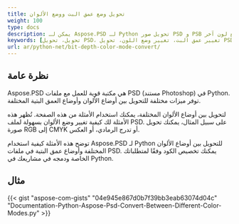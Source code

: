 ```yaml
---
title: تحويل وضع عمق البت ووضع الألوان
weight: 100
type: docs
description: يمكن لـ Aspose.PSD لـ Python تحويل صور PSD و PSB إلى وضع عمق بت آخر ووضع لون آخر.
keywords: [تحويل، تحويل PSD، تغيير عمق البت، تغيير وضع اللون، تحويل PSD إلى CMYK، عمق البت، تحويل وضع اللون، واجهة برمجة تطبيقات PSD، Python، عينة كود]
url: ar/python-net/bit-depth-color-mode-convert/
---
```


## **نظرة عامة**
Aspose.PSD هي مكتبة قوية للعمل مع ملفات PSD (مستند Photoshop) في Python. توفر ميزات مختلفة للتحويل بين أوضاع الألوان وأوضاع العمق البتية المختلفة.

لتحويل بين أوضاع الألوان المختلفة، يمكنك استخدام الأمثلة من هذه الصفحة. تُظهر هذه الأمثلة لك كيفية تغيير وضع الألوان بسهولة لملف PSD. على سبيل المثال، يمكنك تحويل صورة RGB إلى CMYK أو تدرج الرمادي، أو العكس.

توضح هذه الأمثلة كيفية استخدام Aspose.PSD لـ Python للتحويل بين أوضاع الألوان المختلفة وأوضاع عمق البتية في ملفات PSD. يمكنك تخصيص الكود وفقًا لمتطلباتك الخاصة ودمجه في مشاريعك في Python.

## **مثال**
{{< gist "aspose-com-gists" "04e945e867d0b7f39bb3eab63074d04c" "Documentation-Python-Aspose-Psd-Convert-Between-Different-Color-Modes.py" >}}